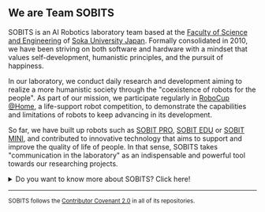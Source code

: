 ## We are Team SOBITS

SOBITS is an AI Robotics laboratory team based at the [Faculty of Science and Engineering](https://www.soka.ac.jp/en/academics/guideline/science) of [Soka University Japan](https://www.soka.ac.jp/en/). Formally consolidated in 2010, we have been striving on both software and hardware with a mindset that values self-development, humanistic principles, and the pursuit of happiness.

In our laboratory, we conduct daily research and development aiming to realize a more humanistic society through the "coexistence​ of robots for the people". As part of our mission, we participate regularly in [RoboCup @Home](https://athome.robocup.org/), a life-support robot competition, to demonstrate the capabilities and limitations of robots to keep advancing in its development. 

So far, we have built up robots such as [SOBIT PRO](https://github.com/TeamSOBITS/sobit_pro), [SOBIT EDU](https://github.com/TeamSOBITS/sobit_edu) or [SOBIT MINI](https://github.com/TeamSOBITS/sobit_mini), and contributed to innovative technology that aims to support and improve the quality of life of people. In that sense, SOBITS takes "communication in the laboratory" as an indispensable and powerful tool towards our researching projects.

<details> 
	<summary>Do you want to know more about SOBITS? Click here!</summary>
	<br>
	<ul>
	    <li><a href="https://home.soka.ac.jp/~choi/">Official Website</a></li>
		<li>Social Media
			<ul>
				<li><a href="https://github.com/microsoft/vscode">Twitter</a></li>
				<li><a href="https://github.com/rails/rails">Instagram</a></li>
			</ul>
		</li>
		<li>WE ARE OPEN-SOURCING! Help us to create a better society with the help of robotics.</li>
	</ul>
</details>

---

<sub>SOBITS follows the [Contributor Covenant 2.0](https://www.contributor-covenant.org/version/2/0/code_of_conduct/) in all of its repositories.</sub>